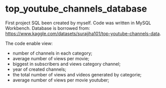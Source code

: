 # top_youtube_channels_database
First project SQL been created by myself. Code was written in MySQL Workbench. Database is borrowed from: https://www.kaggle.com/datasets/surajjha101/top-youtube-channels-data.

The code enable view:
- number of channels in each category;
- average number of views per movie;
- biggest in subscribers and views category channel;
- year of created channels;
- the total number of views and videos generated by categorie;
- average number of views per movie youtuber;

